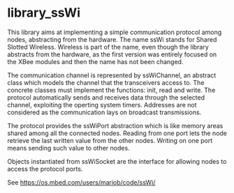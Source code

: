 # library_ssWi

This library aims at implementing a simple communication protocol among nodes, abstracting from the hardware. The name ssWi stands for Shared Slotted Wireless. Wireless is part of the name, even though the library abstracts from the hardware, as the first version was entirely focused on the XBee modules and then the name has not been changed.

The communication channel is represented by ssWiChannel, an abstract class which models the channel that the transceivers access to. The concrete classes must implement the functions: init, read and write. The protocol automatically sends and receives data through the selected channel, exploiting the operting system timers. Addresses are not considered as the communication lays on broadcast transmissions.

The protocol provides the ssWiPort abstraction which is like memory areas shared among all the connected nodes. Reading from one port lets the node retrieve the last written value from the other nodes. Writing on one port means sending such value to other nodes.

Objects instantiated from ssWiSocket are the interface for allowing nodes to access the protocol ports.

See https://os.mbed.com/users/mariob/code/ssWi/
